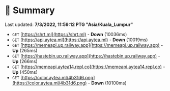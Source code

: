 # 📖 Summary
Last updated: **7/3/2022, 11:59:12 PTG "Asia/Kuala_Lumpur"**

- `GET` [https://shrt.ml](https://shrt.ml) - **Down** (10036ms)
- `GET` [https://api.aytea.ml](https://api.aytea.ml) - **Down** (10019ms)
- `GET` [https://memeapi.up.railway.app](https://memeapi.up.railway.app) - **Up** (265ms)
- `GET` [https://hastebin.up.railway.app](https://hastebin.up.railway.app) - **Up** (266ms)
- `GET` [https://memeapi.aytea14.repl.co](https://memeapi.aytea14.repl.co) - **Up** (450ms)
- `GET` [https://color.aytea.ml/4b31d6.png](https://color.aytea.ml/4b31d6.png) - **Down** (10100ms)
